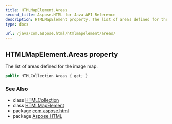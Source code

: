 ```yaml
---
title: HTMLMapElement.Areas
second_title: Aspose.HTML for Java API Reference
description: HTMLMapElement property. The list of areas defined for the image map
type: docs

url: /java/com.aspose.html/htmlmapelement/areas/
---
```

## HTMLMapElement.Areas property

The list of areas defined for the image map.

```java
public HTMLCollection Areas { get; }
```

### See Also

* class [HTMLCollection](../../../com.aspose.html.collections/htmlcollection/)
* class [HTMLMapElement](../)
* package [com.aspose.html](../../../com.aspose.html/)
* package [Aspose.HTML](../../../)
